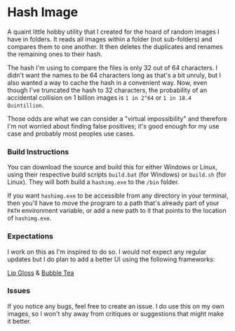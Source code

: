 # Hash Image

A quaint little hobby utility that I created for the hoard of random images I have in folders. It
reads all images within a folder (not sub-folders) and compares them to one another. It then deletes
the duplicates and renames the remaining ones to their hash.

The hash I'm using to compare the files is only 32 out of 64 characters. I didn't want the names to be
64 characters long as that's a bit unruly, but I also wanted a way to cache the hash in a convenient way.
Now, even though I've truncated the hash to 32 characters, the probability of an accidental collision on 1
billion images is `1 in 2^64` or `1 in 18.4 Quintillion`.

Those odds are what we can consider a "virtual impossibility" and therefore I'm not worried about
finding false positives; it's good enough for my use case and probably most peoples use cases.

### Build Instructions

You can download the source and build this for either Windows or Linux, using their respective build
scripts `build.bat` (for Windows) or `build.sh` (for Linux). They will both build a `hashimg.exe`
to the `/bin` folder.

If you want `hashimg.exe` to be accessible from any directory in your terminal, then you'll have to
move the program to a path that's already part of your `PATH` environment variable, or add a new
path to it that points to the location of `hashimg.exe`.

### Expectations

I work on this as I'm inspired to do so. I would not expect any regular updates but I do plan to add a
better UI using the following frameworks:

[Lip Gloss](https://github.com/charmbracelet/lipgloss) & [Bubble Tea](https://github.com/charmbracelet/bubbletea)

### Issues

If you notice any bugs, feel free to create an issue. I do use this on my own images, so I won't shy
away from critiques or suggestions that might make it better.
